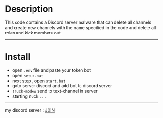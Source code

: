 # Description
This code contains a Discord server malware that can delete all channels and create new channels with the name specified in the code and delete all roles and kick members out.
_________________________________________
# Install
- open `.env` file and paste your token bot
- open `setup.bat`
- next step , open `start.bat`
- goto server discord and add bot to discord server
- `!nuck-modew` send to text-channel in server
- starting nuck . . .
_________________________________________
my discord server : [JOIN](https://discord.gg/tckXBhv3Rw)
